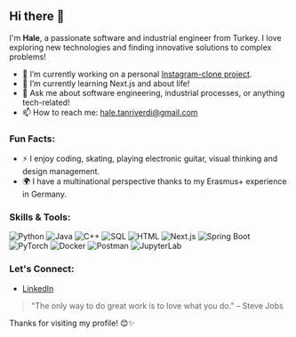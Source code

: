 ## Hi there 👋

I'm **Hale**, a passionate software and industrial engineer from Turkey. I love exploring new technologies and finding innovative solutions to complex problems!

- 🔭 I’m currently working on a personal [Instagram-clone project](#).
- 🌱 I’m currently learning Next.js and about life!
- 💬 Ask me about software engineering, industrial processes, or anything tech-related!
- 📫 How to reach me: [hale.tanriverdi@gmail.com](mailto:hale.tanriverdi@gmail.com)

### Fun Facts:
- ⚡ I enjoy coding, skating, playing electronic guitar, visual thinking and design management.
- 🌍 I have a multinational perspective thanks to my Erasmus+ experience in Germany.

### Skills & Tools:
![Python](https://img.shields.io/badge/-Python-3776AB?style=flat&logo=python&logoColor=white)
![Java](https://img.shields.io/badge/-Java-007396?style=flat&logo=java&logoColor=white)
![C++](https://img.shields.io/badge/-C++-00599C?style=flat&logo=c%2B%2B&logoColor=white)
![SQL](https://img.shields.io/badge/-SQL-4479A1?style=flat&logo=MySQL&logoColor=white)
![HTML](https://img.shields.io/badge/-HTML-E34F26?style=flat&logo=html5&logoColor=white)
![Next.js](https://img.shields.io/badge/-Next.js-000000?style=flat&logo=next.js&logoColor=white)
![Spring Boot](https://img.shields.io/badge/-Spring%20Boot-6DB33F?style=flat&logo=spring-boot&logoColor=white)
![PyTorch](https://img.shields.io/badge/-PyTorch-EE4C2C?style=flat&logo=pytorch&logoColor=white)
![Docker](https://img.shields.io/badge/-Docker-2496ED?style=flat&logo=docker&logoColor=white)
![Postman](https://img.shields.io/badge/-Postman-FF6C37?style=flat&logo=postman&logoColor=white)
![JupyterLab](https://img.shields.io/badge/-JupyterLab-F37626?style=flat&logo=jupyter&logoColor=white)

### Let's Connect:
- [LinkedIn](https://www.linkedin.com/in/haletanriverdi)

> "The only way to do great work is to love what you do." – Steve Jobs

Thanks for visiting my profile! 😊✨
<!--
### GitHub Stats:
![Hale's GitHub stats](https://github-readme-stats.vercel.app/api?username=yourusername&show_icons=true&theme=radical)

**0HALE0/0HALE0** is a ✨ _special_ ✨ repository because its `README.md` (this file) appears on your GitHub profile.

Here are some ideas to get you started:

- 🔭 I’m currently working on ...
- 🌱 I’m currently learning ...
- 👯 I’m looking to collaborate on ...
- 🤔 I’m looking for help with ...
- 💬 Ask me about ...
- 📫 How to reach me: ...
- 😄 Pronouns: ...
- ⚡ Fun fact: ...
-->
